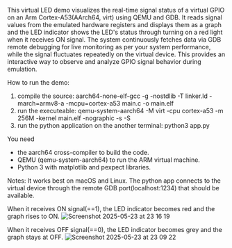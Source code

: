 This virtual LED demo visualizes the real-time signal status of a virtual GPIO on an Arm Cortex-A53(AArch64, virt) using QEMU and GDB.
It reads signal values from the emulated hardware registers and displays them as a graph and the LED indicator shows the LED's status through turning on a red light when it receives ON signal.
The system continuously fetches data via GDB remote debugging for live monitoring as per your system performance, while the signal fluctuates repeatedly on the virtual device.
This provides an interactive way to observe and analyze GPIO signal behavior during emulation.

How to run the demo:
1. compile the source: aarch64-none-elf-gcc -g -nostdlib -T linker.ld -march=armv8-a -mcpu=cortex-a53 main.c -o main.elf
2. run the executeable: qemu-system-aarch64 -M virt -cpu cortex-a53 -m 256M -kernel main.elf -nographic -s -S
3. run the python application on the another terminal: python3 app.py

You need 
- the aarch64 cross-compiler to build the code.
- QEMU (qemu-system-aarch64) to run the ARM virtual machine.
- Python 3 with matplotlib and pexpect libraries.

Notes:
It works best on macOS and Linux.
The python app connects to the virtual device through the remote GDB port(localhost:1234) that should be available.
   

When it receives ON signal(==1), the LED indicator becomes red and the graph rises to ON.
![Screenshot 2025-05-23 at 23 16 19](https://github.com/user-attachments/assets/e33aa1cd-8e7c-450c-8812-05ef92efd8b3)

When it receives OFF signal(==0), the LED indicator becomes grey and the graph stays at OFF.
![Screenshot 2025-05-23 at 23 09 22](https://github.com/user-attachments/assets/083a7ace-169a-417b-877d-3aa61f389564)
